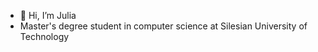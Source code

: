 - 👋 Hi, I’m Julia
- Master's degree student in computer science at Silesian University of Technology




